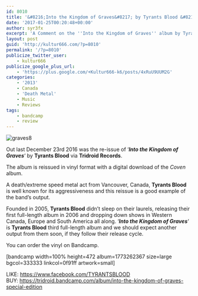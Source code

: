 ```yaml
---
id: 8010
title: '&#8216;Into the Kingdom of Graves&#8217; by Tyrants Blood &#8211; A Comment'
date: '2017-01-25T00:20:48+00:00'
author: syr3fx
excerpt: 'A Comment on the ''Into the Kingdom of Graves'' album by Tyrants Blood (2013).'
layout: post
guid: 'http://kultur666.com/?p=8010'
permalink: '/?p=8010'
publicize_twitter_user:
    - kultur666
publicize_google_plus_url:
    - 'https://plus.google.com/+Kultur666-k6/posts/4xRuU9UUM2G'
categories:
    - '2013'
    - Canada
    - 'Death Metal'
    - Music
    - Reviews
tags:
    - bandcamp
    - review
---
```


![graves8](http://localhost:8080/wp-content/uploads/2017/01/graves8.jpg)

Out last December 23rd 2016 was the re-issue of ‘***Into the Kingdom of Graves***‘ by **Tyrants Blood** via **Tridroid Records**.

The album is reissued in vinyl format with a digital download of the *Coven* album.

A death/extreme speed metal act from Vancouver, Canada, **Tyrants Blood** is well known for its aggressiveness and this reissue is a good example of the band’s output.

Founded in 2005, **Tyrants Blood** didn’t sleep on their laurels, releasing their first full-length album in 2006 and dropping down shows in Western Canada, Europe and South America all along. ‘***Into the Kingdom of Graves***‘ is **Tyrants Blood** third full-length album and we should expect another output from them soon, if they follow their release cycle.

You can order the vinyl on Bandcamp.

\[bandcamp width=100% height=472 album=1773262367 size=large bgcol=333333 linkcol=0f91ff artwork=small\]

LIKE: <https://www.facebook.com/TYRANTSBLOOD>  
BUY: <https://tridroid.bandcamp.com/album/into-the-kingdom-of-graves-special-edition>